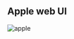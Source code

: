 ## Apple web UI
![apple](https://github.com/atharvmaske/appleweb/assets/132181444/6d7bc4cc-a4a8-4857-a530-be2f90725da9)
